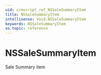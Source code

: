 ```yaml
---
uid: crmscript_ref_NSSaleSummaryItem
title: NSSaleSummaryItem
intellisense: Void.NSSaleSummaryItem
keywords: NSSaleSummaryItem
so.topic: reference
---
```


# NSSaleSummaryItem

Sale Summary item
